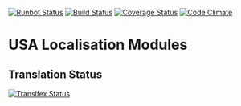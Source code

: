 [![Runbot Status](https://runbot.odoo-community.org/runbot/badge/flat/203/11.0.svg)](https://runbot.odoo-community.org/runbot/repo/github-com-oca-l10n-usa-203)
[![Build Status](https://travis-ci.org/OCA/l10n-usa.svg?branch=11.0)](https://travis-ci.org/OCA/l10n-usa)
[![Coverage Status](https://coveralls.io/repos/OCA/l10n-usa/badge.svg?branch=11.0)](https://coveralls.io/r/OCA/l10n-usa?branch=11.0)
[![Code Climate](https://codeclimate.com/github/OCA/l10n-usa/badges/gpa.svg)](https://codeclimate.com/github/OCA/l10n-usa)

# USA Localisation Modules



Translation Status
------------------
[![Transifex Status](https://www.transifex.com/projects/p/OCA-l10n-usa-11-0/chart/image_png)](https://www.transifex.com/projects/p/OCA-l10n-usa-11-0)
